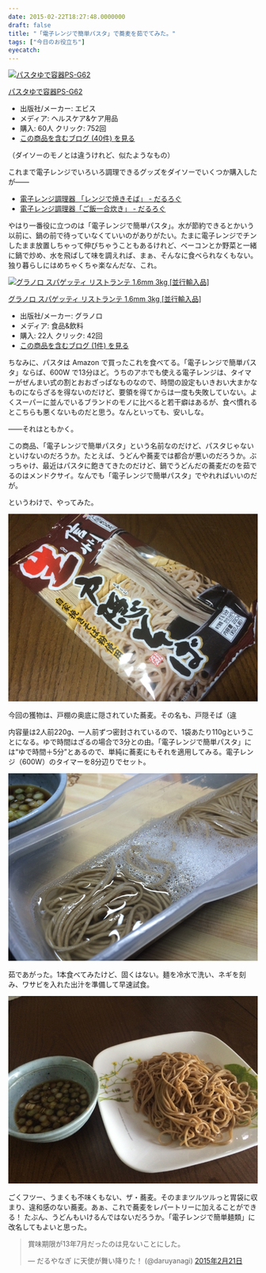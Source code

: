 ```yaml
---
date: 2015-02-22T18:27:48.0000000
draft: false
title: "「電子レンジで簡単パスタ」で蕎麦を茹でてみた。"
tags: ["今日のお役立ち"]
eyecatch: 
---
```

<p><div class="hatena-asin-detail"><a href="http://www.amazon.co.jp/exec/obidos/ASIN/B0019XYFQW/bestylesnet-22/"><img src="https://images-fe.ssl-images-amazon.com/images/I/31s50a6THvL._SL160_.jpg" class="hatena-asin-detail-image" alt="パスタゆで容器PS-G62" title="パスタゆで容器PS-G62"></a><div class="hatena-asin-detail-info"><p class="hatena-asin-detail-title"><a href="http://www.amazon.co.jp/exec/obidos/ASIN/B0019XYFQW/bestylesnet-22/">パスタゆで容器PS-G62</a></p><ul><li><span class="hatena-asin-detail-label">出版社/メーカー:</span> エビス</li><li><span class="hatena-asin-detail-label">メディア:</span> ヘルスケア&ケア用品</li><li><span class="hatena-asin-detail-label">購入</span>: 60人 <span class="hatena-asin-detail-label">クリック</span>: 752回</li><li><a href="http://d.hatena.ne.jp/asin/B0019XYFQW/bestylesnet-22" target="_blank">この商品を含むブログ (40件) を見る</a></li></ul></div><div class="hatena-asin-detail-foot"></div></div></p><p>（ダイソーのモノとは違うけれど、似たようなもの）</p><p>これまで電子レンジでいろいろ調理できるグッズをダイソーでいくつか購入したが――</p>

<ul>
<li><a href="https://blog.daruyanagi.jp/entry/2013/09/18/012949">&#x96FB;&#x5B50;&#x30EC;&#x30F3;&#x30B8;&#x8ABF;&#x7406;&#x5668; &#x300C;&#x30EC;&#x30F3;&#x30B8;&#x3067;&#x713C;&#x304D;&#x305D;&#x3070;&#x300D; - &#x3060;&#x308B;&#x308D;&#x3050;</a></li>
<li><a href="https://blog.daruyanagi.jp/entry/2013/08/12/165347">&#x96FB;&#x5B50;&#x30EC;&#x30F3;&#x30B8;&#x8ABF;&#x7406;&#x5668;&#x300C;&#x3054;&#x98EF;&#x4E00;&#x5408;&#x708A;&#x304D;&#x300D; - &#x3060;&#x308B;&#x308D;&#x3050;</a></li>
</ul><p>やはり一番役に立つのは「電子レンジで簡単パスタ」。水が節約できるとかいう以前に、鍋の前で待っていなくていいのがありがたい。たまに電子レンジでチンしたまま放置しちゃって伸びちゃうこともあるけれど、ベーコンとか野菜と一緒に鍋で炒め、水を飛ばして味を調えれば、まぁ、そんなに食べられなくもない。独り暮らしにはめちゃくちゃ楽なんだな、これ。</p><p><div class="hatena-asin-detail"><a href="http://www.amazon.co.jp/exec/obidos/ASIN/B0052HJWYQ/bestylesnet-22/"><img src="https://images-fe.ssl-images-amazon.com/images/I/513SPbVysBL._SL160_.jpg" class="hatena-asin-detail-image" alt="グラノロ スパゲッティ リストランテ 1.6mm 3kg [並行輸入品]" title="グラノロ スパゲッティ リストランテ 1.6mm 3kg [並行輸入品]"></a><div class="hatena-asin-detail-info"><p class="hatena-asin-detail-title"><a href="http://www.amazon.co.jp/exec/obidos/ASIN/B0052HJWYQ/bestylesnet-22/">グラノロ スパゲッティ リストランテ 1.6mm 3kg [並行輸入品]</a></p><ul><li><span class="hatena-asin-detail-label">出版社/メーカー:</span> グラノロ</li><li><span class="hatena-asin-detail-label">メディア:</span> 食品&飲料</li><li><span class="hatena-asin-detail-label">購入</span>: 22人 <span class="hatena-asin-detail-label">クリック</span>: 42回</li><li><a href="http://d.hatena.ne.jp/asin/B0052HJWYQ/bestylesnet-22" target="_blank">この商品を含むブログ (1件) を見る</a></li></ul></div><div class="hatena-asin-detail-foot"></div></div></p><p>ちなみに、パスタは Amazon で買ったこれを食べてる。「電子レンジで簡単パスタ」ならば、600W で13分ほど。うちのアホでも使える電子レンジは、タイマーがぜんまい式の割とおおざっぱなものなので、時間の設定もいきおい大まかなものにならざるを得ないのだけど、要領を得てからは一度も失敗していない。よくスーパーに並んでいるブランドのモノに比べると若干癖はあるが、食べ慣れるとこちらも悪くないものだと思う。なんといっても、安いしな。</p><p>――それはともかく。</p><p>この商品、「電子レンジで簡単パスタ」という名前なのだけど、パスタじゃないといけないのだろうか。たとえば、うどんや蕎麦では都合が悪いのだろうか。ぶっちゃけ、最近はパスタに飽きてきたのだけど、鍋でうどんだの蕎麦だのを茹でるのはメンドクサイ。なんでも「電子レンジで簡単パスタ」でやれればいいのだが。</p><p>というわけで、やってみた。</p><p><span itemscope itemtype="http://schema.org/Photograph"><img src="20150222175800.jpg" alt="f:id:daruyanagi:20150222175800j:plain" title="f:id:daruyanagi:20150222175800j:plain" class="hatena-fotolife" itemprop="image"></span></p><p>今回の獲物は、戸棚の奥底に隠されていた蕎麦。その名も、戸隠そば（違</p><p>内容量は2人前220g、一人前ずつ密封されているので、1袋あたり110gということになる。ゆで時間はざるの場合で3分との由。「電子レンジで簡単パスタ」には“ゆで時間＋5分”とあるので、単純に蕎麦にもそれを適用してみる。電子レンジ（600W）のタイマーを8分辺りでセット。</p><p><span itemscope itemtype="http://schema.org/Photograph"><img src="20150222080556.jpg" alt="f:id:daruyanagi:20150222080556j:plain" title="f:id:daruyanagi:20150222080556j:plain" class="hatena-fotolife" itemprop="image"></span></p><p>茹であがった。1本食べてみたけど、固くはない。麺を冷水で洗い、ネギを刻み、ワサビを入れた出汁を準備して早速試食。</p><p><span itemscope itemtype="http://schema.org/Photograph"><img src="20150222080717.jpg" alt="f:id:daruyanagi:20150222080717j:plain" title="f:id:daruyanagi:20150222080717j:plain" class="hatena-fotolife" itemprop="image"></span></p><p>ごくフツー、うまくも不味くもない、ザ・蕎麦。そのままツルツルっと胃袋に収まり、違和感のない蕎麦。あぁ、これで蕎麦をレパートリーに加えることができる！ たぶん、うどんもいけるんではないだろうか。「電子レンジで簡単麺類」に改名してもよいと思った。</p><p><blockquote class="twitter-tweet" data-lang="ja"><p lang="ja" dir="ltr">賞味期限が13年7月だったのは見ないことにした。</p>&mdash; だるやなぎ に天使が舞い降りた！ (@daruyanagi) <a href="https://twitter.com/daruyanagi/status/569276584995090432?ref_src=twsrc%5Etfw">2015年2月21日</a></blockquote><script async src="https://platform.twitter.com/widgets.js" charset="utf-8"></script></p>
